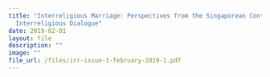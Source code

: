 ```yaml
---
title: "Interreligious Marriage: Perspectives from the Singaporean Context on
  Interreligious Dialogue"
date: 2019-02-01
layout: file
description: ""
image: ""
file_url: /files/irr-issue-1-february-2019-1.pdf
---
```

